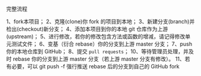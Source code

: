 完整流程

1、fork本项目；
2、克隆(clone)你 fork 的项目到本地；
3、新建分支(branch)并检出(checkout)新分支；
4、添加本项目到你的本地 git 仓库作为上游(upstream)；
5、进行修改，若你的修改包含方法或函数的增减，请记得修改单元测试文件；
6、变基（衍合 rebase）你的分支到上游 master 分支；
7、push 你的本地仓库到 GitHub；
8、提交 `pull requests`；
10、等待管理员处理，并及时 rebase 你的分支到上游 master 分支（若上游 master 分支有修改）。
11、若有必要，可以 git push -f 强行推送 rebase 后的分支到自己的 GitHub fork
